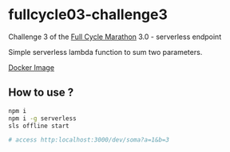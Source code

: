 # fullcycle03-challenge3

Challenge 3 of the [Full Cycle Marathon](https://maratona.fullcycle.com.br/) 3.0 - serverless endpoint

Simple serverless lambda function to sum two parameters.

[Docker Image](https://hub.docker.com/r/axell13/fullcycle03-challenge3)

## How to use ?

```sh
npm i
npm i -g serverless
sls offline start

# access http:localhost:3000/dev/soma?a=1&b=3
```
